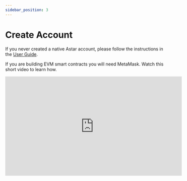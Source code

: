 ```yaml
---
sidebar_position: 3
---
```


# Create Account
If you never created a native Astar account, please follow the instructions in the [User Guide](/docs/use/get-started/index.md).

If you are building EVM smart contracts you will need MetaMask. Watch this short video to learn how.

<iframe width="560" height="315" src="https://www.youtube.com/embed/9YHmmcQI6VQ" title="YouTube video player" frameborder="0" allow="accelerometer; autoplay; clipboard-write; encrypted-media; gyroscope; picture-in-picture; web-share" allowfullscreen></iframe>

